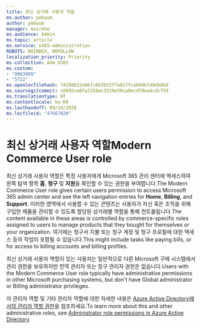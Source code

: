 ```yaml
---
title: 최신 상거래 사용자 역할
ms.author: pebaum
author: pebaum
manager: mnirkhe
ms.audience: Admin
ms.topic: article
ms.service: o365-administration
ROBOTS: NOINDEX, NOFOLLOW
localization_priority: Priority
ms.collection: Adm_O365
ms.custom:
- "9003009"
- "5722"
ms.openlocfilehash: 74108b22e06fc6b3b53f7e027fca094bfd9db869
ms.sourcegitcommit: c6692ce0fa1358ec3529e59ca0ecdfdea4cdc759
ms.translationtype: HT
ms.contentlocale: ko-KR
ms.lasthandoff: 09/14/2020
ms.locfileid: "47667020"
---
```

# <a name="modern-commerce-user-role"></a><span data-ttu-id="91429-102">최신 상거래 사용자 역할</span><span class="sxs-lookup"><span data-stu-id="91429-102">Modern Commerce User role</span></span>

<span data-ttu-id="91429-103">최신 상거래 사용자 역할은 특정 사용자에게 Microsoft 365 관리 센터에 액세스하여 왼쪽 탐색 항목 **홈**, **청구** 및 **지원**을 확인할 수 있는 권한을 부여합니다.</span><span class="sxs-lookup"><span data-stu-id="91429-103">The Modern Commerce User role gives certain users permission to access Microsoft 365 admin center and see the left navigation entries for **Home**, **Billing**, and **Support**.</span></span> <span data-ttu-id="91429-104">이러한 영역에서 사용할 수 있는 콘텐츠는 사용자가 자신 혹은 조직을 위해 구입한 제품을 관리할 수 있도록 할당된 상거래별 역할을 통해 컨트롤됩니다.</span><span class="sxs-lookup"><span data-stu-id="91429-104">The content available in these areas is controlled by commerce-specific roles assigned to users to manage products that they bought for themselves or your organization.</span></span> <span data-ttu-id="91429-105">여기에는 청구서 지불 또는 청구 계정 및 청구 프로필에 대한 액세스 등의 작업이 포함될 수 있습니다.</span><span class="sxs-lookup"><span data-stu-id="91429-105">This might include tasks like paying bills, or for access to billing accounts and billing profiles.</span></span>

<span data-ttu-id="91429-106">최신 상거래 사용자 역할이 있는 사용자는 일반적으로 다른 Microsoft 구매 시스템에서 관리 권한을 보유하지만 전역 관리자 또는 청구 관리자 권한은 없습니다.</span><span class="sxs-lookup"><span data-stu-id="91429-106">Users with the Modern Commerce User role typically have administrative permissions in other Microsoft purchasing systems, but don't have Global administrator or Billing administrator privileges.</span></span>

<span data-ttu-id="91429-107">이 관리자 역할 및 기타 관리자 역할에 대한 자세한 내용은 [Azure Active Directory에서의 관리자 역할 권한](https://docs.microsoft.com/azure/active-directory/users-groups-roles/directory-assign-admin-roles#modern-commerce-administrator)을 참조하세요.</span><span class="sxs-lookup"><span data-stu-id="91429-107">To learn more about this and other administrative roles, see [Administrator role permissions in Azure Active Directory](https://docs.microsoft.com/azure/active-directory/users-groups-roles/directory-assign-admin-roles#modern-commerce-administrator).</span></span>